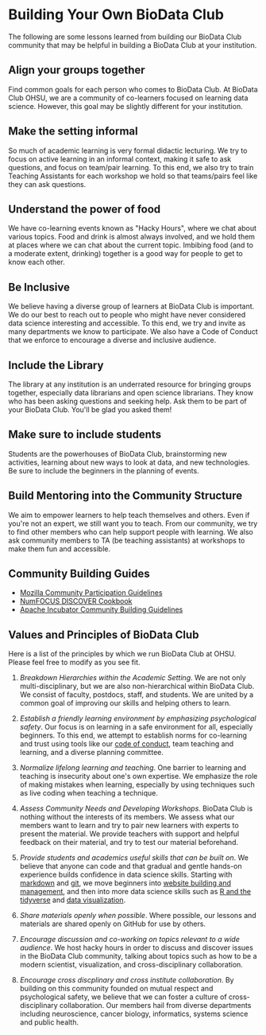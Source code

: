 # Building Your Own BioData Club

The following are some lessons learned from building our BioData Club community that may be helpful in building a BioData Club at your institution.

## Align your groups together

Find common goals for each person who comes to BioData Club. At BioData Club OHSU, we are a community of co-learners focused on learning data science. However, this goal may be slightly different for your institution. 

## Make the setting informal

So much of academic learning is very formal didactic lecturing. We try to focus on active learning in an informal context, making it safe to ask questions, and focus on team/pair learning. To this end, we also try to train Teaching Assistants for each workshop we hold so that teams/pairs feel like they can ask questions. 

## Understand the power of food

We have co-learning events known as "Hacky Hours", where we chat about various topics. Food and drink is almost always involved, and we hold them at places where we can chat about the current topic. Imbibing food (and to a moderate extent, drinking) together is a good way for people to get to know each other. 

## Be Inclusive

We believe having a diverse group of learners at BioData Club is important. We do our best to reach out to people who might have never considered data science interesting and accessible. To this end, we try and invite as many departments we know to participate. We also have a Code of Conduct that we enforce to encourage a diverse and inclusive audience.

## Include the Library

The library at any institution is an underrated resource for bringing groups together, especially data librarians and open science librarians. They know who has been asking questions and seeking help. Ask them to be part of your BioData Club. You'll be glad you asked them!

## Make sure to include students

Students are the powerhouses of BioData Club, brainstorming new activities, learning about new ways to look at data, and new technologies. Be sure to include the beginners in the planning of events.

## Build Mentoring into the Community Structure

We aim to empower learners to help teach themselves and others. Even if you're not an expert, we still want you to teach. From our community, we try to find other members who can help support people with learning. We also ask community members to TA (be teaching assistants) at workshops to make them fun and accessible. 

## Community Building Guides

- [Mozilla Community Participation Guidelines](https://www.mozilla.org/en-US/about/governance/policies/participation/)
- [NumFOCUS DISCOVER Cookbook](https://github.com/numfocus/DISCOVER-Cookbook)
- [Apache Incubator Community Building Guidelines](https://incubator.apache.org/guides/community.html)

## Values and Principles of BioData Club

Here is a list of the principles by which we run BioData Club at OHSU. Please feel free to modify as you see fit.

1. *Breakdown Hierarchies within the Academic Setting*. We are not only multi-disciplinary, but we are also non-hierarchical within BioData Club. We consist of faculty, postdocs, staff, and students. We are united by a common goal of improving our skills and helping others to learn. 

2. *Establish a friendly learning environment by emphasizing psychological safety*. Our focus is on learning in a safe environment for all, especially beginners. To this end, we attempt to establish norms for co-learning and trust using tools like our [code of conduct](../code_of_conduct/), team teaching and learning, and a diverse planning committee.

3. *Normalize lifelong learning and teaching*. One barrier to learning and teaching is insecurity about one's own expertise. We emphasize the role of making mistakes when learning, especially by using techniques such as live coding when teaching a technique. 

4. *Assess Community Needs and Developing Workshops*. BioData Club is nothing without the interests of its members. We assess what our members want to learn and try to pair new learners with experts to present the material. We provide teachers with support and helpful feedback on their material, and try to test our material beforehand.

5. *Provide students and academics useful skills that can be built on*. We believe that anyone can code and that gradual and gentle hands-on experience builds confidence in data science skills. Starting with [markdown](https://github.com/laderast/magic-of-markdown) and [git](https://github.com/probinso/introduction-git), we move beginners into [website building and management](https://biodata-club.github.io/githubPagesTutorial/), and then into more data science skills such as [R and the tidyverse](https://www.datacamp.com/courses/rbootcamp) and [data visualization](https://apreshill.github.io/ohsu-biodatavis/slides.html). 

6. *Share materials openly when possible*. Where possible, our lessons and materials are shared openly on GitHub for use by others.

7. *Encourage discussion and co-working on topics relevant to a wide audience*. We host hacky hours in order to discuss and discover issues in the BioData Club community, talking about topics such as how to be a modern scientist, visualization, and cross-disciplinary collaboration.

8. *Encourage cross discplinary and cross institute collaboration*. By building on this community founded on mutual respect and psychological safety, we believe that we can foster a culture of cross-disciplinary collaboration. Our members hail from diverse departments including neuroscience, cancer biology, informatics, systems science and public health. 